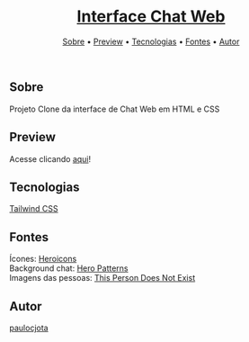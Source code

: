 <h1 align="center">
    <a href="#" target="_blank">
        Interface Chat Web
    </a>
</h1>

<p align="center">
 <a href="#sobre">Sobre</a> •
 <a href="#preview">Preview</a> •
 <a href="#Tecnologias">Tecnologias</a> •
  <a href="#Fontes">Fontes</a> •
 <a href="#autor">Autor</a>
</p>

<br/>

## Sobre
Projeto Clone da interface de Chat Web em HTML e CSS

## Preview
Acesse clicando <a href="#">aqui</a>!

## Tecnologias
<a href="https://tailwindcss.com/">Tailwind CSS</a>

## Fontes
Ícones: <a href="https://heroicons.com/">Heroicons</a><br>
Background chat: <a href="https://heropatterns.com">Hero Patterns</a><br>
Imagens das pessoas: <a href="https://thispersondoesnotexist.com/">This Person Does Not Exist</a><br>

## Autor
[paulocjota](https://github.com/paulocjota)